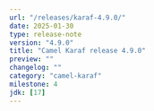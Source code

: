 ```yaml
---
url: "/releases/karaf-4.9.0/"
date: 2025-01-30
type: release-note
version: "4.9.0"
title: "Camel Karaf release 4.9.0"
preview: ""
changelog: ""
category: "camel-karaf"
milestone: 4
jdk: [17]
---
```

